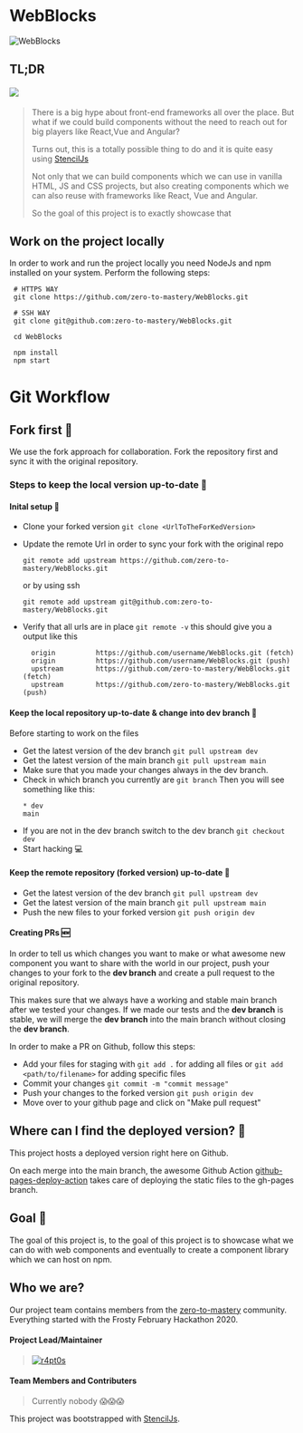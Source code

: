 # WebBlocks

![WebBlocks](/www/assets/img/facebook_cover_photo_2.png)

## TL;DR

#### [![](https://img.shields.io/badge/Html%20%26%20Javascript%20%26%20CSS%20PROJECT%20Powered%20by%20StencilJS-WebBlocks-00adb5?style=for-the-badge&logo=JavaScript)](https://github.com/r4pt0s/master_the_event_loop)

> There is a big hype about front-end frameworks all over the place. But what if we could build components without the need to reach out for big players like React,Vue and Angular?
>
> Turns out, this is a totally possible thing to do and it is quite easy using [StencilJs](https://stenciljs.com/docs/getting-started)
>
> Not only that we can build components which we can use in vanilla HTML, JS and CSS projects, but also creating components
> which we can also reuse with frameworks like React, Vue and Angular.
>
> So the goal of this project is to exactly showcase that

## Work on the project locally

In order to work and run the project locally you need NodeJs and npm installed on your system.
Perform the following steps:

```
 # HTTPS WAY
 git clone https://github.com/zero-to-mastery/WebBlocks.git

 # SSH WAY
 git clone git@github.com:zero-to-mastery/WebBlocks.git

 cd WebBlocks

 npm install
 npm start
```

# Git Workflow

## Fork first 🍴

We use the fork approach for collaboration. Fork the repository first and sync it with the original repository.

### Steps to keep the local version up-to-date 🔄

#### Inital setup 🛫

- Clone your forked version
  `git clone <UrlToTheForKedVersion>`

- Update the remote Url in order to sync your fork with the original repo

  `git remote add upstream https://github.com/zero-to-mastery/WebBlocks.git`

  or by using ssh

  `git remote add upstream git@github.com:zero-to-mastery/WebBlocks.git`

- Verify that all urls are in place
  `git remote -v`
  this should give you a output like this
  ```
    origin          https://github.com/username/WebBlocks.git (fetch)
    origin          https://github.com/username/WebBlocks.git (push)
    upstream        https://github.com/zero-to-mastery/WebBlocks.git (fetch)
    upstream        https://github.com/zero-to-mastery/WebBlocks.git (push)
  ```

#### Keep the local repository up-to-date & change into dev branch 🔄

Before starting to work on the files

- Get the latest version of the dev branch
  `git pull upstream dev`
- Get the latest version of the main branch
  `git pull upstream main`
- Make sure that you made your changes always in the dev branch.
- Check in which branch you currently are
  `git branch`
  Then you will see something like this:
  ```
  * dev
  main
  ```
- If you are not in the dev branch switch to the dev branch
  `git checkout dev`
- Start hacking 💻

#### Keep the remote repository (forked version) up-to-date 🔄

- Get the latest version of the dev branch
  `git pull upstream dev`
- Get the latest version of the main branch
  `git pull upstream main`
- Push the new files to your forked version
  `git push origin dev`

#### Creating PRs 🆕

In order to tell us which changes you want to make or what awesome new component you want to share with the world in our project, push your changes to your fork to the **dev branch** and create a pull request to the original repository.

This makes sure that we always have a working and stable main branch after we tested your changes.
If we made our tests and the **dev branch** is stable, we will merge the **dev branch** into the main branch without closing the **dev branch**.

In order to make a PR on Github, follow this steps:

- Add your files for staging with
  `git add .` for adding all files or
  `git add <path/to/filename>` for adding specific files
- Commit your changes
  `git commit -m "commit message"`
- Push your changes to the forked version
  `git push origin dev`
- Move over to your github page and click on "Make pull request"

## Where can I find the deployed version? 🤔

This project hosts a deployed version right here on Github.

On each merge into the main branch, the awesome Github Action [github-pages-deploy-action](https://github.com/JamesIves/github-pages-deploy-action) takes care of deploying the static files to the gh-pages branch.

## Goal 🏁

The goal of this project is, to the goal of this project is to showcase what we can do with web components and eventually to create a component library which we can host on npm.

## Who we are?

Our project team contains members from the [zero-to-mastery](https://zerotomastery.io) community.
Everything started with the Frosty February Hackathon 2020.

#### Project Lead/Maintainer

> [![r4pt0s](https://avatars2.githubusercontent.com/u/29685827?s=200&v=4)](https://github.com/r4pt0s)

#### Team Members and Contributers

> Currently nobody 😱😱😱

This project was bootstrapped with [StencilJs](https://stenciljs.com/docs/getting-started).
